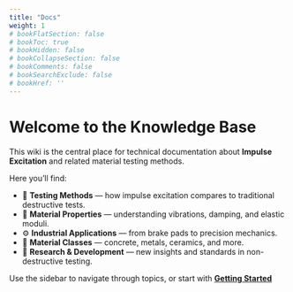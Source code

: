 ```yaml
---
title: "Docs"
weight: 1
# bookFlatSection: false
# bookToc: true
# bookHidden: false
# bookCollapseSection: false
# bookComments: false
# bookSearchExclude: false
# bookHref: ''
---
```


# Welcome to the Knowledge Base

This wiki is the central place for technical documentation about **Impulse Excitation** and related material testing methods.  

Here you’ll find:
- 📖 **Testing Methods** — how impulse excitation compares to traditional destructive tests.  
- 🔬 **Material Properties** — understanding vibrations, damping, and elastic moduli.  
- ⚙️ **Industrial Applications** — from brake pads to precision mechanics.  
- 🧱 **Material Classes** — concrete, metals, ceramics, and more.  
- 🚀 **Research & Development** — new insights and standards in non-destructive testing.  


Use the sidebar to navigate through topics, or start with **[Getting Started](/docs/getting-started/)**

